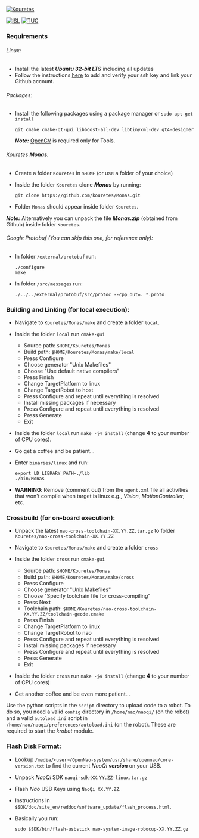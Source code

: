 

[![Kouretes](http://www.intelligence.tuc.gr/kouretes/web/templates/ja_purity/images/logo.png)](http://www.kouretes.gr)

[![ISL](http://www.intelligence.tuc.gr/images/intelligence.gif)](http://www.intelligence.tuc.gr/) [![TUC](http://www.tuc.gr/fileadmin/templates/bootstrap/imgs/logo-en.png)](http://www.tuc.gr/5397.html)

### __Requirements__

###### Linux:

  * Install the latest ***Ubuntu 32-bit LTS*** including all updates
  * Follow the instructions [here](https://help.github.com/articles/generating-an-ssh-key/) to add and verify your ssh key and link your Github account.

###### Packages:

  * Install the following packages using a package manager or ``sudo apt-get install``
  
    ```
    git cmake cmake-qt-gui libboost-all-dev libtinyxml-dev qt4-designer
    ```
    
    ***Note:*** [OpenCV](https://help.ubuntu.com/community/OpenCV) is required only for Tools.


###### Kouretes ***Monas***:

  * Create a folder ``Kouretes`` in ``$HOME`` (or use a folder of your choice)
  * Inside the folder ``Kouretes`` clone ***Monas*** by running:
  
    ```
    git clone https://github.com/kouretes/Monas.git
    ```
  * Folder ``Monas`` should appear inside folder ``Kouretes``.

  ***Note:*** Alternatively you can unpack the file ***Monas.zip*** (obtained from Github) inside folder ``Kouretes``.


###### Google Protobuf (You can skip this one, for reference only):

  * In folder ``/external/protobuf`` run:
  
    ```
    ./configure
    make
    ```
  * In folder ``/src/messages`` run:
  
    ```
    ./../../external/protobuf/src/protoc --cpp_out=. *.proto
    ```

### __Building and Linking (for local execution):__

  * Navigate to ``Kouretes/Monas/make`` and create a folder ``local``.

  * Inside the folder ``local`` run ``cmake-gui``
    - Source path: ``$HOME/Kouretes/Monas``
    - Build path: ``$HOME/Kouretes/Monas/make/local``
    - Press Configure
    - Choose generator "Unix Makefiles"
    - Choose "Use default native compilers"
    - Press Finish
    - Change TargetPlatform to linux
    - Change TargetRobot to host
    - Press Configure and repeat until everything is resolved
    - Install missing packages if necessary
    - Press Configure and repeat until everything is resolved
    - Press Generate
    - Exit


  * Inside the folder ``local`` run ``make -j4 install`` (change **4** to your number of CPU cores).

  * Go get a coffee and be patient...

  * Enter ``binaries/linux`` and run:
  
    ```
    export LD_LIBRARY_PATH=./lib
    ./bin/Monas
    ```
  * **WARNING**: Remove (comment out) from the ``agent.xml`` file all activities that
    won't compile when target is linux e.g., *Vision*, *MotionController*, etc.

### __Crossbuild (for on-board execution):__

  * Unpack the latest ``nao-cross-toolchain-XX.YY.ZZ.tar.gz``
    to folder ``Kouretes/nao-cross-toolchain-XX.YY.ZZ``

  * Navigate to ``Kouretes/Monas/make`` and create a folder ``cross``

  * Inside the folder ``cross`` run ``cmake-gui``
    - Source path: ``$HOME/Kouretes/Monas``
    - Build path: ``$HOME/Kouretes/Monas/make/cross``
    - Press Configure
    - Choose generator "Unix Makefiles"
    - Choose "Specify toolchain file for cross-compiling"
    - Press Next
    - Toolchain path: ``$HOME/Kouretes/nao-cross-toolchain-XX.YY.ZZ/toolchain-geode.cmake``
    - Press Finish
    - Change TargetPlatform to linux
    - Change TargetRobot to nao
    - Press Configure and repeat until everything is resolved
    - Install missing packages if necessary
    - Press Configure and repeat until everything is resolved
    - Press Generate
    - Exit


  * Inside the folder ``cross`` run ``make -j4 install`` (change **4** to your number of CPU cores)

  * Get another coffee and be even more patient...

Use the python scripts in the ``script`` directory to upload code to a robot. To do so, you need a valid ``config`` directory in ``/home/nao/naoqi/`` (on the robot)
and a valid ``autoload.ini`` script in ``/home/nao/naoqi/preferences/autoload.ini`` (on the robot). These are required to start the *krobot* module.

### __Flash Disk Format:__

  * Lookup ``/media/<user>/OpenNao-system/usr/share/opennao/core-version.txt``
    to find the current *NaoQi* ***version*** on your USB.
  * Unpack *NaoQi* SDK ``naoqi-sdk-XX.YY.ZZ-linux.tar.gz``
  * Flash *Nao* USB Keys using ``NaoQi XX.YY.ZZ``.
  * Instructions in ``$SDK/doc/site_en/reddoc/software_update/flash_process.html``.
  * Basically you run:
  
    ```
    sudo $SDK/bin/flash-usbstick nao-system-image-robocup-XX.YY.ZZ.gz
    ```
